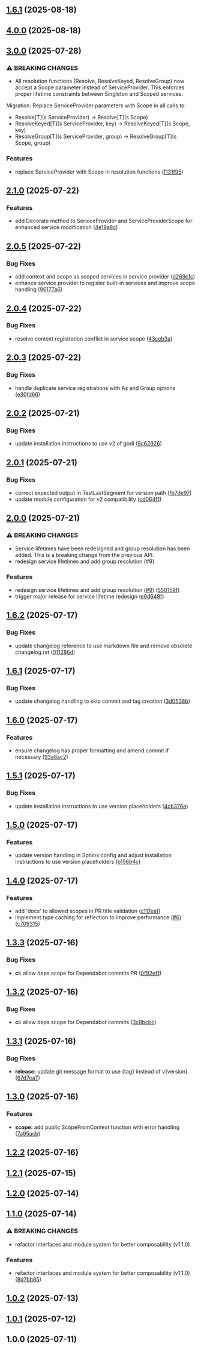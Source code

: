 ## [1.6.1](https://github.com/junioryono/godi/compare/v4.0.0...v1.6.1) (2025-08-18)

## [4.0.0](https://github.com/junioryono/godi/compare/v3.0.1...v4.0.0) (2025-08-18)

## [3.0.0](https://github.com/junioryono/godi/compare/v2.1.0...v3.0.0) (2025-07-28)


### ⚠ BREAKING CHANGES

* All resolution functions (Resolve, ResolveKeyed, ResolveGroup)
now accept a Scope parameter instead of ServiceProvider. This enforces proper
lifetime constraints between Singleton and Scoped services.

Migration: Replace ServiceProvider parameters with Scope in all calls to:
- Resolve[T](s ServiceProvider) -> Resolve[T](s Scope)
- ResolveKeyed[T](s ServiceProvider, key) -> ResolveKeyed[T](s Scope, key)
- ResolveGroup[T](s ServiceProvider, group) -> ResolveGroup[T](s Scope, group)

### Features

* replace ServiceProvider with Scope in resolution functions ([f131f95](https://github.com/junioryono/godi/commit/f131f9576e358aa0d98a6c1b93a8d5f2bd869a96))

## [2.1.0](https://github.com/junioryono/godi/compare/v2.0.5...v2.1.0) (2025-07-22)


### Features

* add Decorate method to ServiceProvider and ServiceProviderScope for enhanced service modification ([4e19a8c](https://github.com/junioryono/godi/commit/4e19a8c5fde0a18f5dbab0adf71c79b8f2fd7ce8))

## [2.0.5](https://github.com/junioryono/godi/compare/v2.0.4...v2.0.5) (2025-07-22)


### Bug Fixes

* add context and scope as scoped services in service provider ([d269cfc](https://github.com/junioryono/godi/commit/d269cfc30afc642be7e7a8942417d2220790374e))
* enhance service provider to register built-in services and improve scope handling ([96177a6](https://github.com/junioryono/godi/commit/96177a649f0589d31e9f355f96488fd451cb71ca))

## [2.0.4](https://github.com/junioryono/godi/compare/v2.0.3...v2.0.4) (2025-07-22)


### Bug Fixes

* resolve context registration conflict in service scope ([43ceb3a](https://github.com/junioryono/godi/commit/43ceb3a55ad9bac458c96bbc964d3c63bf1b12ea))

## [2.0.3](https://github.com/junioryono/godi/compare/v2.0.2...v2.0.3) (2025-07-22)


### Bug Fixes

* handle duplicate service registrations with As and Group options ([e30fd66](https://github.com/junioryono/godi/commit/e30fd66bc284ec496b2ad2515a7512106ca344b4))

## [2.0.2](https://github.com/junioryono/godi/compare/v2.0.1...v2.0.2) (2025-07-21)


### Bug Fixes

* update installation instructions to use v2 of godi ([9c62926](https://github.com/junioryono/godi/commit/9c62926fe975d2dd07e2f2ab53935d034a79c329))

## [2.0.1](https://github.com/junioryono/godi/compare/v2.0.0...v2.0.1) (2025-07-21)


### Bug Fixes

* correct expected output in TestLastSegment for version path ([fb7de97](https://github.com/junioryono/godi/commit/fb7de979a986a8277d2e6d610ba1187e22942433))
* update module configuration for v2 compatibility ([cd064f1](https://github.com/junioryono/godi/commit/cd064f1257d3b463f41ad92efcedadf764069e09))

## [2.0.0](https://github.com/junioryono/godi/compare/v1.6.2...v2.0.0) (2025-07-21)


### ⚠ BREAKING CHANGES

* Service lifetimes have been redesigned and group resolution has been added. This is a breaking change from the previous API.
* redesign service lifetimes and add group resolution (#9)

### Features

* redesign service lifetimes and add group resolution ([#9](https://github.com/junioryono/godi/issues/9)) ([550159f](https://github.com/junioryono/godi/commit/550159fffd8af8bd67deaeb61a08aeb75f027f3b))
* trigger major release for service lifetime redesign ([e9d649f](https://github.com/junioryono/godi/commit/e9d649f1b15fdaf9240f609d7c0866c53c77753d))

## [1.6.2](https://github.com/junioryono/godi/compare/v1.6.1...v1.6.2) (2025-07-17)


### Bug Fixes

* update changelog reference to use markdown file and remove obsolete changelog.rst ([011286d](https://github.com/junioryono/godi/commit/011286d1d97e29700ad36fea2a2a28fa9c395202))

## [1.6.1](https://github.com/junioryono/godi/compare/v1.6.0...v1.6.1) (2025-07-17)


### Bug Fixes

* update changelog handling to skip commit and tag creation ([3d0538b](https://github.com/junioryono/godi/commit/3d0538b8117b8c8496b01caed05516cdbc45088e))

## [1.6.0](https://github.com/junioryono/godi/compare/v1.5.1...v1.6.0) (2025-07-17)


### Features

* ensure changelog has proper formatting and amend commit if necessary ([93a8ac2](https://github.com/junioryono/godi/commit/93a8ac262ab66684e144b47396741d746b9abb4b))

## [1.5.1](https://github.com/junioryono/godi/compare/v1.5.0...v1.5.1) (2025-07-17)


### Bug Fixes

* update installation instructions to use version placeholders ([4cb376e](https://github.com/junioryono/godi/commit/4cb376ec684fbe159b5655dae5c808feaa544b3d))

## [1.5.0](https://github.com/junioryono/godi/compare/v1.4.0...v1.5.0) (2025-07-17)


### Features

* update version handling in Sphinx config and adjust installation instructions to use version placeholders ([b156b4c](https://github.com/junioryono/godi/commit/b156b4ca0e662540634442f0dca58674b80ada04))

## [1.4.0](https://github.com/junioryono/godi/compare/v1.3.3...v1.4.0) (2025-07-17)


### Features

* add 'docs' to allowed scopes in PR title validation ([c117eaf](https://github.com/junioryono/godi/commit/c117eafad73fb0eba32474c19aed761f8b5293d4))
* implement type caching for reflection to improve performance ([#6](https://github.com/junioryono/godi/issues/6)) ([c709315](https://github.com/junioryono/godi/commit/c7093154270807b12e8c792aa47cdd3fc6957f8d))

## [1.3.3](https://github.com/junioryono/godi/compare/v1.3.2...v1.3.3) (2025-07-16)


### Bug Fixes

* **ci:** allow deps scope for Dependabot commits PR ([0f92ef1](https://github.com/junioryono/godi/commit/0f92ef1aed2b4c95dc631f2af646290aa0a48ba3))

## [1.3.2](https://github.com/junioryono/godi/compare/v1.3.1...v1.3.2) (2025-07-16)


### Bug Fixes

* **ci:** allow deps scope for Dependabot commits ([3c8bcbc](https://github.com/junioryono/godi/commit/3c8bcbc2089fb3c2fbacfdde51ff3f75b673954a))

## [1.3.1](https://github.com/junioryono/godi/compare/v1.3.0...v1.3.1) (2025-07-16)


### Bug Fixes

* **release:** update git message format to use {tag} instead of v{version} ([67d7ea7](https://github.com/junioryono/godi/commit/67d7ea7c7848111d88295238c47a4bcce63b9e32))

## [1.3.0](https://github.com/junioryono/godi/compare/v1.2.2...v1.3.0) (2025-07-16)


### Features

* **scope:** add public ScopeFromContext function with error handling ([7a95acb](https://github.com/junioryono/godi/commit/7a95acbe0f805871b4d71258c8d81495540c84c2))

## [1.2.2](https://github.com/junioryono/godi/compare/v1.2.1...v1.2.2) (2025-07-16)

## [1.2.1](https://github.com/junioryono/godi/compare/v1.2.0...v1.2.1) (2025-07-15)

## [1.2.0](https://github.com/junioryono/godi/compare/v1.1.0...v1.2.0) (2025-07-14)

## [1.1.0](https://github.com/junioryono/godi/compare/v1.0.2...v1.1.0) (2025-07-14)


### ⚠ BREAKING CHANGES

* refactor interfaces and module system for better composability (v1.1.0)

### Features

* refactor interfaces and module system for better composability (v1.1.0) ([8d7bb85](https://github.com/junioryono/godi/commit/8d7bb85019d73e838fbfee9771bd022ebfbe6635))

## [1.0.2](https://github.com/junioryono/godi/compare/v1.0.1...v1.0.2) (2025-07-13)

## [1.0.1](https://github.com/junioryono/godi/compare/v1.0.0...v1.0.1) (2025-07-12)

## 1.0.0 (2025-07-11)

